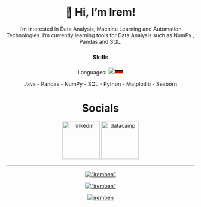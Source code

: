 <h1 align="center">  👋 Hi, I’m Irem! </h1>
<p align="center">I’m interested in Data Analysis, Machine Learning and Automation Technologies. I’m currently learning tools for Data Analysis such as NumPy , Pandas and SQL. </p>
<h3 align="center"> Skills </h3>

<p align="center">Languages: <img src="https://upload.wikimedia.org/wikipedia/en/thumb/a/a4/Flag_of_the_United_States.svg/1200px-Flag_of_the_United_States.svg.png" alt="english" width="20"/><img src="data:image/png;base64,iVBORw0KGgoAAAANSUhEUgAAASIAAACuCAMAAAClZfCTAAAAElBMVEUAAAD/zgDdAADnAADaAAD/2AAtsSEoAAAA+ElEQVR4nO3QMQGAMAAEsYeCf8tIuI0pkZANAAAAAAAAAAAAAAAAAAAAgB8dwm6CoqQoKUqKkqKkKClKipKipCgpSoqSoqQoKUqKkqKkKClKipKipCgpSoqSoqQoKUqKkqKkKClKipKipCgpSoqSoqQoKUqKkqKkKClKipKipCgpSoqSoqQoKUqKkqKkKClKewh7CbsIipKipCgpSoqSoqQoKUqKkqKkKClKipKipCgpSoqSoqQoKUqKkqKkKClKipKipCgpSoqSoqQoKUqKkqKkKClKipKipCgpSoqSoqQoKUqKkqKkKClKipKipCgpSoqSoqQoKUofMGTNC8HkSxoAAAAASUVORK5CYII=" alt="linkedin" width="20"/></p>
<p align="center">Java - Pandas - NumPy - SQL - Python - Matplotlib - Seaborn </p>
<h1 align="center"> Socials </h1>


<p align="center"><a href="https://www.linkedin.com/in/irem-gul-yildirim/"><img src="https://upload.wikimedia.org/wikipedia/commons/thumb/c/ca/LinkedIn_logo_initials.png/800px-LinkedIn_logo_initials.png" alt="linkedin" width="100"/>
<a href="https://www.datacamp.com/profile/iremben"><img src="https://coursereport-s3-production.global.ssl.fastly.net/uploads/school/logo/244/original/Profile_Picture__3_.jpg" alt="datacamp" width="100"/></p>
<hr>
  
  
<p align="center"> <img src="https://komarev.com/ghpvc/?username=iremben&label=Profile%20views&color=0e75b6&style=flat" alt=“iremben” /></p>
<p align="center"><img align="center" src="https://github-readme-stats.vercel.app/api/top-langs?username=iremben&show_icons=true&locale=en&layout=compact" alt=“iremben” /></p>
<p align="center"><img align="center" src="https://github-readme-stats.vercel.app/api?username=iremben&show_icons=true&locale=en" alt="iremben" /></p>

